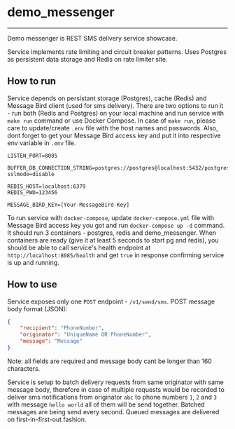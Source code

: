# demo_messenger
---------------

Demo messenger is REST SMS delivery service showcase.

Service implements rate limiting and circuit breaker patterns. Uses Postgres as persistent data storage and Redis on rate limiter site.

How to run
------------
Service depends on persistant storage (Postgres), cache (Redis) and Message Bird client (used for sms delivery). There are two options to run it - run both (Redis and Postgres) on your local machine and run service with `make run` command or use Docker Compose.
In case of `make run`, please care to update/create `.env` file with the host names and passwords. Also, dont forget to get your Message Bird access key and put it into respective env variable in `.env` file.
```.env
LISTEN_PORT=8085

BUFFER_DB_CONNECTION_STRING=postgres://postgres@localhost:5432/postgres?sslmode=disable

REDIS_HOST=localhost:6379
REDIS_PWD=123456

MESSAGE_BIRD_KEY=[Your-MessageBird-Key]
```
To run service with `docker-compose`, update `docker-compose.yml` file with Message Bird access key you got and run `docker-compose up -d` command. It should run 3 containers - postgres, redis and demo_messenger.
When containers are ready (give it at least 5 seconds to start pg and redis), you should be able to call service's health endpoint at `http://localhost:8085/health` and get `true` in response confirming service is up and running. 

How to use
----------
Service exposes only one `POST` endpoint - `/v1/send/sms`. 
POST message body format (JSON):
```json
{
	"recipient": "PhoneNumber",
	"originator": "UniqueName OR PhoneNumber",
	"message": "Message"
}
```
Note: all fields are required and message body cant be longer than 160 characters.

Service is setup to batch delivery requests from same originator with same message body, therefore in case of multiple requests would be recorded to deliver sms notifications from originator `abc` to phone numbers `1`, `2` and `3` with message `hello world` all of them will be send together.
Batched messages are being send every second. Queued messages are delivered on first-in-first-out fashion.

